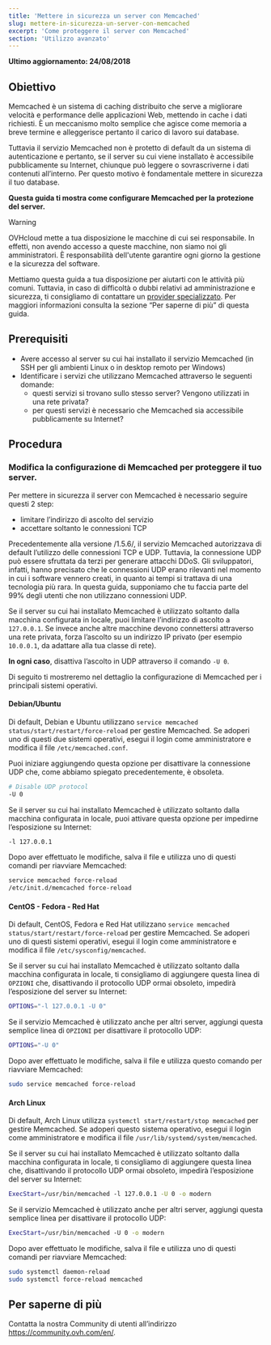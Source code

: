 ```yaml
---
title: 'Mettere in sicurezza un server con Memcached'
slug: mettere-in-sicurezza-un-server-con-memcached
excerpt: 'Come proteggere il server con Memcached'
section: 'Utilizzo avanzato'
---
```


**Ultimo aggiornamento: 24/08/2018**


## Obiettivo

Memcached è un sistema di caching distribuito che serve a migliorare velocità e performance delle applicazioni Web, mettendo in cache i dati richiesti. È un meccanismo molto semplice che agisce come memoria a breve termine e alleggerisce pertanto il carico di lavoro sui database.

Tuttavia il servizio Memcached non è protetto di default da un sistema di autenticazione e pertanto, se il server su cui viene installato è accessibile pubblicamente su Internet, chiunque può leggere o sovrascriverne i dati contenuti all’interno. Per questo motivo è fondamentale mettere in sicurezza il tuo database.


**Questa guida ti mostra come configurare Memcached per la protezione del server.**


> [!warning]
>
> OVHcloud mette a tua disposizione le macchine di cui sei responsabile. In effetti, non avendo accesso a queste macchine, non siamo noi gli amministratori. È responsabilità dell'utente garantire ogni giorno la gestione e la sicurezza del software.
>
> Mettiamo questa guida a tua disposizione per aiutarti con le attività più comuni. Tuttavia, in caso di difficoltà o dubbi relativi ad amministrazione e sicurezza, ti consigliamo di contattare un [provider specializzato](https://partner.ovhcloud.com/it/directory/). Per maggiori informazioni consulta la sezione “Per saperne di più” di questa guida.
>


## Prerequisiti


- Avere accesso al server su cui hai installato il servizio Memcached (in SSH per gli ambienti Linux o in desktop remoto per Windows)
- Identificare i servizi che utilizzano Memcached attraverso le seguenti domande:
    - questi servizi si trovano sullo stesso server? Vengono utilizzati in una rete privata?
    - per questi servizi è necessario che Memcached sia accessibile pubblicamente su Internet?


## Procedura

### Modifica la configurazione di Memcached per proteggere il tuo server.

Per mettere in sicurezza il server con Memcached è necessario seguire questi 2 step:

- limitare l’indirizzo di ascolto del servizio
- accettare soltanto le connessioni TCP


Precedentemente alla versione /1.5.6/, il servizio Memcached autorizzava di default l’utilizzo delle connessioni TCP e UDP. Tuttavia, la connessione UDP può essere sfruttata da terzi per generare attacchi DDoS.
Gli sviluppatori, infatti, hanno precisato che le connessioni UDP erano rilevanti nel momento in cui i software vennero creati, in quanto ai tempi si trattava di una tecnologia più rara.
In questa guida, supponiamo che tu faccia parte del 99% degli utenti che non utilizzano connessioni UDP.

Se il server su cui hai installato Memcached è utilizzato soltanto dalla macchina configurata in locale, puoi limitare l’indirizzo di ascolto a `127.0.0.1`.
Se invece anche altre macchine devono connettersi attraverso una rete privata, forza l’ascolto su un indirizzo IP privato (per esempio `10.0.0.1`, da adattare alla tua classe di rete).

**In ogni caso**, disattiva l’ascolto in UDP attraverso il comando `-U 0`.

Di seguito ti mostreremo nel dettaglio la configurazione di Memcached per i principali sistemi operativi.


#### Debian/Ubuntu

Di default, Debian e Ubuntu utilizzano `service memcached status/start/restart/force-reload` per gestire Memcached. Se adoperi uno di questi due sistemi operativi, esegui il login come amministratore e modifica il file `/etc/memcached.conf`. 

Puoi iniziare aggiungendo questa opzione per disattivare la connessione UDP che, come abbiamo spiegato precedentemente, è obsoleta.

```sh
# Disable UDP protocol
-U 0
```
Se il server su cui hai installato Memcached è utilizzato soltanto dalla macchina configurata in locale, puoi attivare questa opzione per impedirne l’esposizione su Internet:

```sh
-l 127.0.0.1
```

Dopo aver effettuato le modifiche, salva il file e utilizza uno di questi comandi per riavviare Memcached:


```sh
service memcached force-reload
/etc/init.d/memcached force-reload
```


#### CentOS - Fedora - Red Hat


Di default, CentOS, Fedora e Red Hat utilizzano `service memcached status/start/restart/force-reload` per gestire Memcached. Se adoperi uno di questi sistemi operativi, esegui il login come amministratore e modifica il file `/etc/sysconfig/memcached`.


Se il server su cui hai installato Memcached è utilizzato soltanto dalla macchina configurata in locale, ti consigliamo di aggiungere questa linea di `OPZIONI` che, disattivando il protocollo UDP ormai obsoleto, impedirà l’esposizione del server su Internet:

```sh
OPTIONS="-l 127.0.0.1 -U 0"
```


Se il servizio Memcached è utilizzato anche per altri server, aggiungi questa semplice linea di `OPZIONI` per disattivare il protocollo UDP:

```sh
OPTIONS="-U 0"
```

Dopo aver effettuato le modifiche, salva il file e utilizza questo comando per riavviare Memcached:

```sh
sudo service memcached force-reload
```


#### Arch Linux


Di default, Arch Linux utilizza `systemctl start/restart/stop memcached` per gestire Memcached. Se adoperi questo sistema operativo, esegui il login come amministratore e modifica il file `/usr/lib/systemd/system/memcached`.

Se il server su cui hai installato Memcached è utilizzato soltanto dalla macchina configurata in locale, ti consigliamo di aggiungere questa linea che, disattivando il protocollo UDP ormai obsoleto, impedirà l’esposizione del server su Internet:

```sh
ExecStart=/usr/bin/memcached -l 127.0.0.1 -U 0 -o modern
```


Se il servizio Memcached è utilizzato anche per altri server, aggiungi questa semplice linea per disattivare il protocollo UDP:

```sh
ExecStart=/usr/bin/memcached -U 0 -o modern
```


Dopo aver effettuato le modifiche, salva il file e utilizza uno di questi comandi per riavviare Memcached:


```sh
sudo systemctl daemon-reload
sudo systemctl force-reload memcached
```

## Per saperne di più

Contatta la nostra Community di utenti all’indirizzo <https://community.ovh.com/en/>.
